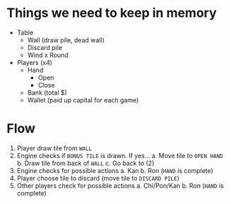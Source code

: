 # Things we need to keep in memory

- Table
  - Wall (draw pile, dead wall)
  - Discard pile
  - Wind x Round
- Players (x4)
  - Hand
    - Open
    - Close
  - Bank (total $)
  - Wallet (paid up capital for each game)

# Flow

1. Player draw tile from `WALL`
2. Engine checks if `BONUS TILE` is drawn. If yes...
   a. Move tile to `OPEN HAND`
   b. Draw tile from back of `WALL`
   c. Go back to (2)
3. Engine checks for possible actions
   a. Kan
   b. Ron (`HAND` is complete)
4. Player choose tile to discard (move tile to `DISCARD PILE`)
5. Other players check for possible actions
   a. Chi/Pon/Kan
   b. Ron (`HAND` is complete)
